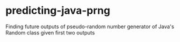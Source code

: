 # predicting-java-prng
Finding future outputs of pseudo-random number generator of Java's Random class given first two outputs
